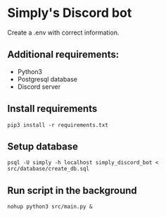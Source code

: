 # Simply's Discord bot
Create a .env with correct information.

## Additional requirements:
- Python3
- Postgresql database
- Discord server

## Install requirements
`pip3 install -r requirements.txt`

## Setup database
`psql -U simply -h localhost simply_discord_bot < src/database/create_db.sql`

## Run script in the background
`nohup python3 src/main.py &`
